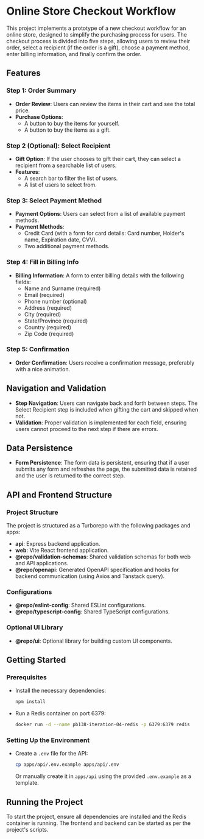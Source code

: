 # Online Store Checkout Workflow

This project implements a prototype of a new checkout workflow for an online store, designed to simplify the purchasing process for users. The checkout process is divided into five steps, allowing users to review their order, select a recipient (if the order is a gift), choose a payment method, enter billing information, and finally confirm the order.

## Features

### Step 1: Order Summary
- **Order Review**: Users can review the items in their cart and see the total price.
- **Purchase Options**: 
  - A button to buy the items for yourself.
  - A button to buy the items as a gift.

### Step 2 (Optional): Select Recipient
- **Gift Option**: If the user chooses to gift their cart, they can select a recipient from a searchable list of users.
- **Features**:
  - A search bar to filter the list of users.
  - A list of users to select from.

### Step 3: Select Payment Method
- **Payment Options**: Users can select from a list of available payment methods.
- **Payment Methods**: 
  - Credit Card (with a form for card details: Card number, Holder's name, Expiration date, CVV).
  - Two additional payment methods.

### Step 4: Fill in Billing Info
- **Billing Information**: A form to enter billing details with the following fields:
  - Name and Surname (required)
  - Email (required)
  - Phone number (optional)
  - Address (required)
  - City (required)
  - State/Province (required)
  - Country (required)
  - Zip Code (required)

### Step 5: Confirmation
- **Order Confirmation**: Users receive a confirmation message, preferably with a nice animation.

## Navigation and Validation
- **Step Navigation**: Users can navigate back and forth between steps. The Select Recipient step is included when gifting the cart and skipped when not.
- **Validation**: Proper validation is implemented for each field, ensuring users cannot proceed to the next step if there are errors.

## Data Persistence
- **Form Persistence**: The form data is persistent, ensuring that if a user submits any form and refreshes the page, the submitted data is retained and the user is returned to the correct step.

## API and Frontend Structure

### Project Structure
The project is structured as a Turborepo with the following packages and apps:

- **api**: Express backend application.
- **web**: Vite React frontend application.
- **@repo/validation-schemas**: Shared validation schemas for both web and API applications.
- **@repo/openapi**: Generated OpenAPI specification and hooks for backend communication (using Axios and Tanstack query).

### Configurations
- **@repo/eslint-config**: Shared ESLint configurations.
- **@repo/typescript-config**: Shared TypeScript configurations.

### Optional UI Library
- **@repo/ui**: Optional library for building custom UI components.

## Getting Started

### Prerequisites
- Install the necessary dependencies:
  ```bash
  npm install
  ```

- Run a Redis container on port 6379:
  ```bash
  docker run -d --name pb138-iteration-04-redis -p 6379:6379 redis
  ```

### Setting Up the Environment
- Create a `.env` file for the API:
  ```bash
  cp apps/api/.env.example apps/api/.env
  ```
  Or manually create it in `apps/api` using the provided `.env.example` as a template.

## Running the Project
To start the project, ensure all dependencies are installed and the Redis container is running. The frontend and backend can be started as per the project's scripts.
